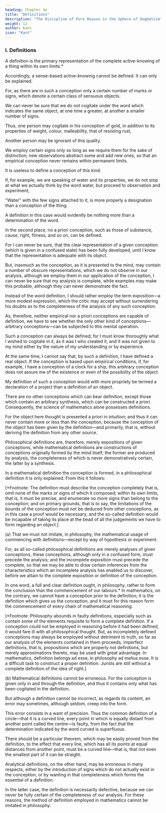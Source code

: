 ```yaml
---
heading: Chapter 1e
title: "Definitions"
description: "The Discipline of Pure Reason in the Sphere of Dogmatism"
weight: 12
author: Kant
icon: "Kant"
---
```



### I. Definitions

A definition is the primary representation of the complete active-knowing of a thing within its own limits.* 

Accordingly, a sense-based active-knowing cannot be defined. It can only be explained.

For, as there are in such a conception only a certain number of marks or signs, which denote a certain class of sensuous objects.

We can never be sure that we do not cogitate under the word which indicates the same object, at one time a greater, at another a smaller number of signs. 

Thus, one person may cogitate in his conception of gold, in addition to its properties of weight, colour, malleability, that of resisting rust, 

Another person may be ignorant of this quality.

We employ certain signs only so long as we require them for the sake of distinction; new observations abstract some and add new ones, so that an empirical conception never remains within permanent limits. 

It is useless to define a conception of this kind.

If, for example, we are speaking of water and its properties, we do not stop at what we actually think by the word water, but proceed to observation and experiment; 

"Water" with the few signs attached to it, is more properly a designation than a conception of the thing.

A definition in this case would evidently be nothing more than a determination of the word. 

In the second place, no a priori conception, such as those of substance, cause, right, fitness, and so on, can be defined. 

For I can never be sure, that the clear representation of a given conception (which is given in a confused state) has been fully developed, until I know that the representation is adequate with its object. 

But, inasmuch as the conception, as it is presented to the mind, may contain a number of obscure representations, which we do not observe in our analysis, although we employ them in our application of the conception, I can never be sure that my analysis is complete, while examples may make this probable, although they can never demonstrate the fact. 

Instead of the word definition, I should rather employ the term exposition—a more modest expression, which the critic may accept without surrendering his doubts as to the completeness of the analysis of any such conception.

As, therefore, neither empirical nor a priori conceptions are capable of definition, we have to see whether the only other kind of conceptions—arbitrary conceptions—can be subjected to this mental operation. 

Such a conception can always be defined; for I must know thoroughly what I wished to cogitate in it, as it was I who created it, and it was not given to my mind either by the nature of my understanding or by experience. 

At the same time, I cannot say that, by such a definition, I have defined a real object. If the conception is based upon empirical conditions, if, for example, I have a conception of a clock for a ship, this arbitrary conception does not assure me of the existence or even of the possibility of the object.

My definition of such a conception would with more propriety be termed a declaration of a project than a definition of an object.

There are no other conceptions which can bear definition, except those which contain an arbitrary synthesis, which can be constructed a priori. Consequently, the science of mathematics alone possesses definitions. 

For the object here thought is presented a priori in intuition; and thus it can never contain more or less than the conception, because the conception of the object has been given by the definition—and primarily, that is, without deriving the definition from any other source.

Philosophical definitions are, therefore, merely expositions of given conceptions, while mathematical definitions are constructions of conceptions originally formed by the mind itself; the former are produced by analysis, the completeness of which is never demonstratively certain, the latter by a synthesis. 

In a mathematical definition the conception is formed, in a philosophical definition it is only explained. From this it follows:

[*Footnote: The definition must describe the conception completely that is, omit none of the marks or signs of which it composed; within its own limits, that is, it must be precise, and enumerate no more signs than belong to the conception; and on primary grounds, that is to say, the limitations of the bounds of the conception must not be deduced from other conceptions, as in this case a proof would be necessary, and the so-called definition would be incapable of taking its place at the bead of all the judgements we have to form regarding an object.]


(a) That we must not imitate, in philosophy, the mathematical usage of commencing with definitions—except by way of hypothesis or experiment.

For, as all so-called philosophical definitions are merely analyses of given conceptions, these conceptions, although only in a confused form, must precede the analysis; and the incomplete exposition must precede the complete, so that we may be able to draw certain inferences from the characteristics which an incomplete analysis has enabled us to discover, before we attain to the complete exposition or definition of the conception.

 In one word, a full and clear definition ought, in philosophy, rather to form the conclusion than the commencement of our labours.* In mathematics, on the contrary, we cannot have a conception prior to the definition; it is the definition which gives us the conception, and it must for this reason form the commencement of every chain of mathematical reasoning.


[*Footnote: Philosophy abounds in faulty definitions, especially such as contain some of the elements requisite to form a complete definition. If a conception could not be employed in reasoning before it had been defined, it would fare ill with all philosophical thought. But, as incompletely defined conceptions may always be employed without detriment to truth, so far as our analysis of the elements contained in them proceeds, imperfect definitions, that is, propositions which are properly not definitions, but merely approximations thereto, may be used with great advantage. In mathematics, definition belongs ad esse, in philosophy ad melius esse. It is a difficult task to construct a proper definition. Jurists are still without a complete definition of the idea of right.]



(b) Mathematical definitions cannot be erroneous. For the conception is given only in and through the definition, and thus it contains only what has been cogitated in the definition. 

But although a definition cannot be incorrect, as regards its content, an error may sometimes, although seldom, creep into the form.

This error consists in a want of precision. Thus the common definition of a circle—that it is a curved line, every point in which is equally distant from another point called the centre—is faulty, from the fact that the determination indicated by the word curved is superfluous. 

There should be a particular theorem, which may be easily proved from the definition, to the effect that every line, which has all its points at equal distances from another point, must be a curved line—that is, that not even the smallest part of it can be straight.

Analytical definitions, on the other hand, may be erroneous in many respects, either by the introduction of signs which do not actually exist in the conception, or by wanting in that completeness which forms the essential of a definition. 

In the latter case, the definition is necessarily defective, because we can never be fully certain of the completeness of our analysis. For these reasons, the method of definition employed in mathematics cannot be imitated in philosophy.


